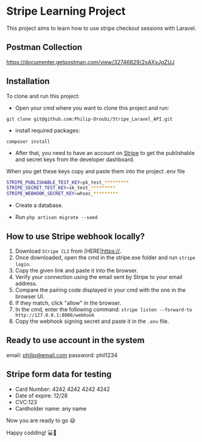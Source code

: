 
# Stripe Learning Project

This project aims to learn how to use stripe checkout sessions with Laravel.

## Postman Collection

<https://documenter.getpostman.com/view/32746829/2sAXxJgZUJ>

## Installation

To clone and run this project:

- Open your cmd where you want to clone this project and run:

`git clone git@github.com:Philip-Droubi/Stripe_Laravel_API.git`

- install required packages:

`composer install`

- After that, you need to have an account on [Stripe](https://stripe.com/) to get the publishable and secret keys from the developer dashboard.

When you get these keys copy and paste them into the project .env file

```bash
STRIPE_PUBLISHABLE_TEST_KEY=pk_test_*********
STRIPE_SECRET_TEST_KEY=sk_test_*********
STRIPE_WEBHOOK_SECRET_KEY=whsec_*********
```

- Create a database.

- Run `php artisan migrate --seed`

## How to use Stripe webhook locally?

1. Download `Stripe CLI` from [HERE]<https://>.
2. Once downloaded, open the cmd in the stripe.exe folder and run `stripe login`.
3. Copy the given link and paste it into the browser.
4. Verify your connection using the email sent by Stripe to your email address.
5. Compare the pairing code displayed in your cmd with the one in the browser UI.
6. If they match, click "allow" in the browser.
7. In the cmd, enter the following command: `stripe listen --forward-to http://127.0.0.1:8000/webhook`
8. Copy the webhook signing secret and paste it in the `.env` file.

## Ready to use account in the system

email: philip@email.com
password: phil1234

## Stripe form data for testing

- Card Number: 4242 4242 4242 4242
- Date of expire: 12/28
- CVC:123
- Cardholder name: any name

Now you are ready to go 😃

Happy codding! 💻🎉
